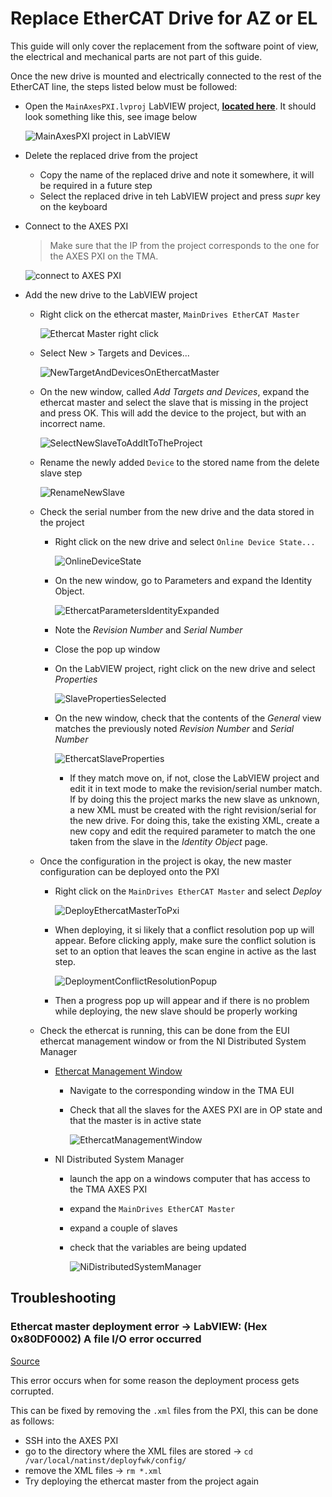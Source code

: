 # Replace EtherCAT Drive for AZ or EL

This guide will only cover the replacement from the software point of view, the electrical and mechanical parts are not
part of this guide.

Once the new drive is mounted and electrically connected to the rest of the EtherCAT line, the steps listed below must
be followed:

- Open the `MainAxesPXI.lvproj` LabVIEW project, [**located here**](https://github.com/lsst-ts/ts_tma_labview_pxi-controller/).
  It should look something like this, see image below

    ![MainAxesPXI project in LabVIEW](resources/MainAxesPXI_OpenInLV.png)

- Delete the replaced drive from the project
  - Copy the name of the replaced drive and note it somewhere, it will be required in a future step
  - Select the replaced drive in teh LabVIEW project and press *supr* key on the keyboard

- Connect to the AXES PXI

  > Make sure that the IP from the project corresponds to the one for the AXES PXI on the TMA.

    ![connect to AXES PXI](resources/ConnectToAxesPxi.png)

- Add the new drive to the LabVIEW project
  - Right click on the ethercat master, `MainDrives EtherCAT Master`

    ![Ethercat Master right click](resources/EthercatMasterRightClick.png)

  - Select New > Targets and Devices...

    ![NewTargetAndDevicesOnEthercatMaster](resources/NewTargetAndDevicesOnEthercatMaster.png)

  - On the new window, called *Add Targets and Devices*, expand the ethercat master and select the slave that is missing
    in the project and press OK. This will add the device to the project, but with an incorrect name.

    ![SelectNewSlaveToAddItToTheProject](resources/SelectNewSlaveToAddItToTheProject.png)

  - Rename the newly added `Device` to the stored name from the delete slave step

    ![RenameNewSlave](resources/RenameNewSlave.png)

  - Check the serial number from the new drive and the data stored in the project
    - Right click on the new drive and select `Online Device State...`

      ![OnlineDeviceState](resources/OnlineDeviceState.png)

    - On the new window, go to Parameters and expand the Identity Object.

      ![EthercatParametersIdentityExpanded](resources/EthercatParametersIdentityExpanded.png)

    - Note the *Revision Number* and *Serial Number*
    - Close the pop up window
    - On the LabVIEW project, right click on the new drive and select *Properties*

      ![SlavePropertiesSelected](resources/SlavePropertiesSelected.png)

    - On the new window, check that the contents of the *General* view matches the previously noted *Revision Number* and *Serial Number*

      ![EthercatSlaveProperties](resources/EthercatSlaveProperties.png)

      - If they match move on, if not, close the LabVIEW project and edit it in text mode to make the revision/serial number match.
        If by doing this the project marks the new slave as unknown, a new XML must be created with the right revision/serial
        for the new drive. For doing this, take the existing XML, create a new copy and edit the required parameter to match the
        one taken from the slave in the *Identity Object* page.

  - Once the configuration in the project is okay, the new master configuration can be deployed onto the PXI
    - Right click on the `MainDrives EtherCAT Master` and select *Deploy*

      ![DeployEthercatMasterToPxi](resources/DeployEthercatMasterToPxi.png)

    - When deploying, it si likely that a conflict resolution pop up will appear. Before clicking apply, make sure the
      conflict solution is set to an option that leaves the scan engine in active as the last step.

      ![DeploymentConflictResolutionPopup](resources/DeploymentConflictResolutionPopup.png)

    - Then a progress pop up will appear and if there is no problem while deploying, the new slave should be properly working
  - Check the ethercat is running, this can be done from the EUI ethercat management window or from the NI Distributed System Manager
    - [Ethercat Management Window](https://ts-tma.lsst.io/docs/tma_eui-manual-english/02_Monitor%26Control/048_EthercatManagement.html)
      - Navigate to the corresponding window in the TMA EUI
      - Check that all the slaves for the AXES PXI are in OP state and that the master is in active state

        ![EthercatManagementWindow](resources/EthercatManagementWindow.png)

    - NI Distributed System Manager
      - launch the app on a windows computer that has access to the TMA AXES PXI
      - expand the `MainDrives EtherCAT Master`
      - expand a couple of slaves
      - check that the variables are being updated

        ![NiDistributedSystemManager](resources/NiDistributedSystemManager.png)

## Troubleshooting

### Ethercat master deployment error -> LabVIEW:  (Hex 0x80DF0002) A file I/O error occurred

[Source](https://forums.ni.com/t5/LabVIEW/cRIO-Unable-to-Undeploy-and-return-system-to-a-good-state/m-p/4367550/highlight/true#M1283227)

This error occurs when for some reason the deployment process gets corrupted.

This can be fixed by removing the `.xml` files from the PXI, this can be done as follows:

- SSH into the AXES PXI
- go to the directory where the XML files are stored -> `cd /var/local/natinst/deployfwk/config/`
- remove the XML files -> `rm *.xml`
- Try deploying the ethercat master from the project again
